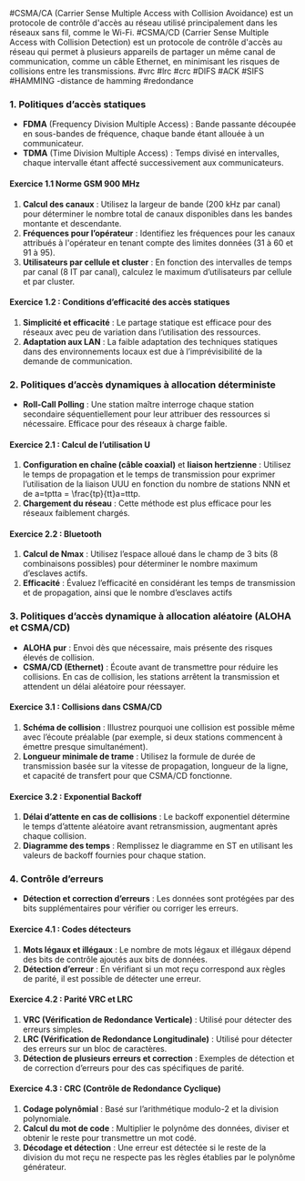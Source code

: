 #CSMA/CA
	(Carrier Sense Multiple Access with Collision Avoidance) est un protocole de contrôle d'accès au réseau utilisé principalement dans les réseaux sans fil, comme le Wi-Fi. 
#CSMA/CD
	(Carrier Sense Multiple Access with Collision Detection) est un protocole de contrôle d'accès au réseau qui permet à plusieurs appareils de partager un même canal de communication, comme un câble Ethernet, en minimisant les risques de collisions entre les transmissions.
#vrc
#lrc
#crc
#DIFS
#ACK
 #SIFS
 #HAMMING
	 -distance de hamming
#redondance



### 1. Politiques d’accès statiques
- **FDMA** (Frequency Division Multiple Access) : Bande passante découpée en sous-bandes de fréquence, chaque bande étant allouée à un communicateur.
- **TDMA** (Time Division Multiple Access) : Temps divisé en intervalles, chaque intervalle étant affecté successivement aux communicateurs.
#### Exercice 1.1 Norme GSM 900 MHz

1. **Calcul des canaux** : Utilisez la largeur de bande (200 kHz par canal) pour déterminer le nombre total de canaux disponibles dans les bandes montante et descendante.
2. **Fréquences pour l’opérateur** : Identifiez les fréquences pour les canaux attribués à l'opérateur en tenant compte des limites données (31 à 60 et 91 à 95).
3. **Utilisateurs par cellule et cluster** : En fonction des intervalles de temps par canal (8 IT par canal), calculez le maximum d’utilisateurs par cellule et par cluster.
#### Exercice 1.2 : Conditions d’efficacité des accès statiques

1. **Simplicité et efficacité** : Le partage statique est efficace pour des réseaux avec peu de variation dans l’utilisation des ressources.
2. **Adaptation aux LAN** : La faible adaptation des techniques statiques dans des environnements locaux est due à l’imprévisibilité de la demande de communication.

### 2. Politiques d’accès dynamiques à allocation déterministe

- **Roll-Call Polling** : Une station maître interroge chaque station secondaire séquentiellement pour leur attribuer des ressources si nécessaire. Efficace pour des réseaux à charge faible.

#### Exercice 2.1 : Calcul de l’utilisation U

1. **Configuration en chaîne (câble coaxial)** et **liaison hertzienne** : Utilisez le temps de propagation et le temps de transmission pour exprimer l’utilisation de la liaison UUU en fonction du nombre de stations NNN et de a=tptta = \frac{tp}{tt}a=tttp​.
2. **Chargement du réseau** : Cette méthode est plus efficace pour les réseaux faiblement chargés.

#### Exercice 2.2 : Bluetooth

1. **Calcul de Nmax** : Utilisez l’espace alloué dans le champ de 3 bits (8 combinaisons possibles) pour déterminer le nombre maximum d’esclaves actifs.
2. **Efficacité** : Évaluez l’efficacité en considérant les temps de transmission et de propagation, ainsi que le nombre d’esclaves actifs
### 3. Politiques d’accès dynamique à allocation aléatoire (ALOHA et CSMA/CD)

- **ALOHA pur** : Envoi dès que nécessaire, mais présente des risques élevés de collision.
- **CSMA/CD (Ethernet)** : Écoute avant de transmettre pour réduire les collisions. En cas de collision, les stations arrêtent la transmission et attendent un délai aléatoire pour réessayer.

#### Exercice 3.1 : Collisions dans CSMA/CD

1. **Schéma de collision** : Illustrez pourquoi une collision est possible même avec l’écoute préalable (par exemple, si deux stations commencent à émettre presque simultanément).
2. **Longueur minimale de trame** : Utilisez la formule de durée de transmission basée sur la vitesse de propagation, longueur de la ligne, et capacité de transfert pour que CSMA/CD fonctionne.
#### Exercice 3.2 : Exponential Backoff

1. **Délai d’attente en cas de collisions** : Le backoff exponentiel détermine le temps d’attente aléatoire avant retransmission, augmentant après chaque collision.
2. **Diagramme des temps** : Remplissez le diagramme en ST en utilisant les valeurs de backoff fournies pour chaque station.

### 4. Contrôle d’erreurs

- **Détection et correction d’erreurs** : Les données sont protégées par des bits supplémentaires pour vérifier ou corriger les erreurs.

#### Exercice 4.1 : Codes détecteurs

1. **Mots légaux et illégaux** : Le nombre de mots légaux et illégaux dépend des bits de contrôle ajoutés aux bits de données.
2. **Détection d’erreur** : En vérifiant si un mot reçu correspond aux règles de parité, il est possible de détecter une erreur.
#### Exercice 4.2 : Parité VRC et LRC

1. **VRC (Vérification de Redondance Verticale)** : Utilisé pour détecter des erreurs simples.
2. **LRC (Vérification de Redondance Longitudinale)** : Utilisé pour détecter des erreurs sur un bloc de caractères.
3. **Détection de plusieurs erreurs et correction** : Exemples de détection et de correction d’erreurs pour des cas spécifiques de parité.

#### Exercice 4.3 : CRC (Contrôle de Redondance Cyclique)

1. **Codage polynômial** : Basé sur l’arithmétique modulo-2 et la division polynomiale.
2. **Calcul du mot de code** : Multiplier le polynôme des données, diviser et obtenir le reste pour transmettre un mot codé.
3. **Décodage et détection** : Une erreur est détectée si le reste de la division du mot reçu ne respecte pas les règles établies par le polynôme générateur.